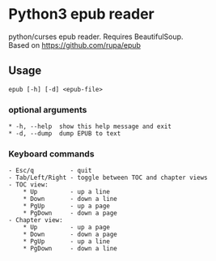 # Python3 epub reader #

python/curses epub reader. Requires BeautifulSoup.  
Based on https://github.com/rupa/epub  

## Usage ##

    epub [-h] [-d] <epub-file>  

### optional arguments ###
    * -h, --help  show this help message and exit
    * -d, --dump  dump EPUB to text

### Keyboard commands ###
    - Esc/q          - quit  
    - Tab/Left/Right - toggle between TOC and chapter views  
    - TOC view:  
        * Up         - up a line  
        * Down       - down a line  
        * PgUp       - up a page  
        * PgDown     - down a page  
    - Chapter view:  
        * Up         - up a page  
        * Down       - down a page  
        * PgUp       - up a line  
        * PgDown     - down a line  

